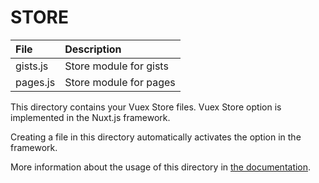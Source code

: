 # STORE

| File     | Description            |
|:---------|:-----------------------|
| gists.js | Store module for gists |
| pages.js | Store module for pages |


This directory contains your Vuex Store files.
Vuex Store option is implemented in the Nuxt.js framework.

Creating a file in this directory automatically activates the option in the framework.

More information about the usage of this directory in [the documentation](https://nuxtjs.org/guide/vuex-store).
